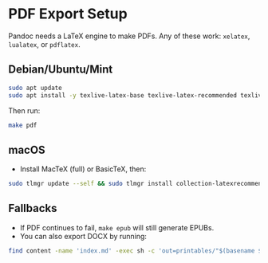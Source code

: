 # PDF Export Setup

Pandoc needs a LaTeX engine to make PDFs. Any of these work: `xelatex`, `lualatex`, or `pdflatex`.

## Debian/Ubuntu/Mint

```bash
sudo apt update
sudo apt install -y texlive-latex-base texlive-latex-recommended texlive-latex-extra texlive-fonts-recommended texlive-fonts-extra texlive-xetex lmodern
```

Then run:

```bash
make pdf
```

## macOS

- Install MacTeX (full) or BasicTeX, then:

```bash
sudo tlmgr update --self && sudo tlmgr install collection-latexrecommended collection-fontsrecommended xetex
```

## Fallbacks

- If PDF continues to fail, `make epub` will still generate EPUBs.
- You can also export DOCX by running:

```bash
find content -name 'index.md' -exec sh -c 'out=printables/"$(basename $(dirname {})).docx"; pandoc "{}" -o "$out"' \;
```
